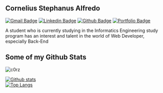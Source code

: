 ## Cornelius Stephanus Alfredo

[![Gmail Badge](https://img.shields.io/badge/-sinambelaalfredo@gmail.com-c14438?style=flat&logo=Gmail&logoColor=white&link=mailto:sinambelaalfredo@gmail.com)](mailto:sinambelaalfredo@gmail.com)
[![Linkedin Badge](https://img.shields.io/badge/LinkedIn-blue?style=flat&logo=linkedin&labelColor=blue&link=https://www.linkedin.com/in/cornelius-s-alfredo/)](https://www.linkedin.com/in/cornelius-s-alfredo/) [![Github Badge](https://img.shields.io/badge/-c0rz-grey?style=flat&logo=github&logoColor=white&link=https://github.com/c0rz/)](https://github.com/c0rz/) [![Portfolio Badge](https://img.shields.io/badge/portfolio-web-blue?style=flat&link=https://www.sinambela.me/)](https://www.sinambela.me/) <p align='left'>A student who is currently studying in the Informatics Engineering study program has an interest and talent in the world of Web Developer, especially Back-End </p>

## Some of my Github Stats

<p align=left> <img src=https://komarev.com/ghpvc/?username=c0rz alt=c0rz /> </p>

[![Github stats](https://github-readme-stats.vercel.app/api?username=c0rz&show_icons=true&include_all_commits=true)](https://github.com/c0rz/github-readme-stats)<br/>
[![Top Langs](https://github-readme-stats.vercel.app/api/top-langs/?username=c0rz&layout=compact)](https://github.com/c0rz/github-readme-stats)
